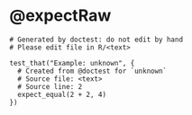 # @expectRaw

    # Generated by doctest: do not edit by hand
    # Please edit file in R/<text>
    
    test_that("Example: unknown", {
      # Created from @doctest for `unknown`
      # Source file: <text>
      # Source line: 2
      expect_equal(2 + 2, 4)
    })
    

